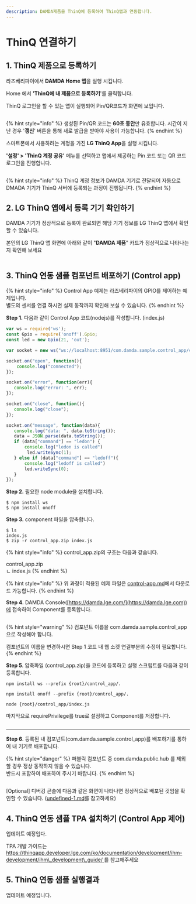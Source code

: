 ```yaml
---
description: DAMDA제품을 ThinQ에 등록하여 ThinQ앱과 연동합니다.
---
```


# ThinQ 연결하기

## 1. ThinQ 제품으로 등록하기

라즈베리파이에서 **DAMDA Home 앱**을 실행 시킵니다.&#x20;

Home 에서 **'ThinQ에 내 제품으로 등록하기**'를 클릭합니다.&#x20;

ThinQ 로그인을 할 수 있는 앱이 실행되어 Pin/QR코드가 화면에 보입니다.

<figure><img src="../.gitbook/assets/image (1) (2).png" alt=""><figcaption></figcaption></figure>

{% hint style="info" %}
생성된 Pin/QR 코드는 **60초 동안**만 유효합니다. 시간이 지난 경우 '**갱신**' 버튼을 통해 새로 발급을 받아야 사용이 가능합니다.
{% endhint %}

스마트폰에서 사용하려는 계정을 가진 **LG ThinQ App**을 실행 시킵니다.&#x20;

**'설정' > 'ThinQ 계정 공유'** 메뉴를 선택하고 앱에서 제공하는 Pin 코드 또는 QR 코드 로그인을 진행합니다.&#x20;

<figure><img src="../.gitbook/assets/image (11) (2) (2).png" alt=""><figcaption></figcaption></figure>

{% hint style="info" %}
ThinQ 계정 정보가 DAMDA 기기로 전달되어 자동으로 DMADA 기기가 ThinQ 서버에 등록되는 과정이 진행됩니다.&#x20;
{% endhint %}

## &#x20;2. LG ThinQ 앱에서 등록 기기 확인하기

DAMDA 기기가 정상적으로 등록이 완료되면 해당 기기 정보를 LG ThinQ 앱에서 확인할 수 있습니다.&#x20;

본인의 LG ThinQ 앱 화면에 아래와 같이 "**DAMDA 제품**" 카드가 정상적으로 나타나는지 확인해 보세요

<img src="../.gitbook/assets/image (19).png" alt="" data-size="original">

## 3. ThinQ 연동 샘플 컴포넌트 배포하기 (Control app)

{% hint style="info" %}
Control App 예제는 라즈베리파이의 GPIO를 제어하는 예제입니다. \
별도의 센서를 연결 하시면 실제 동작까지 확인해 보실 수 있습니다.&#x20;
{% endhint %}

**Step 1.** 다음과 같이 Control App 코드(nodejs)를 작성합니다. (index.js)

```javascript
var ws = require('ws');
const Gpio = require('onoff').Gpio;
const led = new Gpio(21, 'out');

var socket = new ws("ws://localhost:8951/com.damda.sample.control_app/control");

socket.on("open", function(){
    console.log("connected");
});

socket.on("error", function(err){
   console.log("error: ", err);
});

socket.on("close", function(){
   console.log("close");
});

socket.on("message", function(data){
   console.log("data: ", data.toString());
   data = JSON.parse(data.toString());
   if (data["command"] == "ledon") {
       console.log("ledon is called")
        led.writeSync(1);
   } else if (data["command"] == "ledoff"){
       console.log("ledoff is called")
       led.writeSync(0);
   }
});
```

**Step 2.** 필요한 node module을 설치합니다.&#x20;

```
$ npm install ws
$ npm install onoff
```

**Step 3.** component 파일을 압축합니다.&#x20;

```
$ ls
index.js
$ zip -r control_app.zip index.js
```

{% hint style="info" %}
control\_app.zip의 구조는 다음과 같습니다.&#x20;

control\_app.zip\
ㄴ index.js
{% endhint %}

{% hint style="info" %}
위 과정이 적용된 예제 파일은 [control-app.md](../reference/samples/control-app.md "mention")에서 다운로드 가능합니다.
{% endhint %}

**Step 4.** DAMDA Console([https://damda.lge.com/](https://damda.lge.com))에 접속하여 Component를 등록합니다.

<figure><img src="../.gitbook/assets/image (6) (5).png" alt=""><figcaption></figcaption></figure>

{% hint style="warning" %}
컴포넌트 이름을 com.damda.sample.control\_app 으로 작성해야 합니다.&#x20;

컴포넌트의 이름을 변경하시면 Step 1 코드 내 웹 소켓 연결부분의 수정이 필요합니다.
{% endhint %}

**Step 5**. 압축파일 (control\_app.zip)을 코드에 등록하고 실행 스크립트를 다음과 같이 등록합니다.&#x20;

```
npm install ws --prefix {root}/control_app/.
```

```
npm install onoff --prefix {root}/control_app/.
```

```shell
node {root}/control_app/index.js
```

마지막으로 requirePrivilege를 true로 설정하고 Component를 저장합니다.&#x20;

<figure><img src="../.gitbook/assets/image (2).png" alt=""><figcaption></figcaption></figure>

****

**Step 6**. 등록된 내 컴포넌트(com.damda.sample.control\_app)를 배포하기를 통하여 내 기기로 배포합니다.&#x20;

{% hint style="danger" %}
퍼블릭 컴포넌트 중 com.damda.public.hub 를 제외할 경우 정상 동작하지 않을 수 있습니다.\
반드시 포함하여 배포하여 주시기 바랍니다.&#x20;
{% endhint %}

<figure><img src="../.gitbook/assets/image (41).png" alt=""><figcaption></figcaption></figure>

\[Optional] 디버깅 콘솔에 다음과 같은 화면이 나타나면 정상적으로 배포된 것임을 확인할 수 있습니다. ([undefined-1.md](undefined-1.md "mention")를 참고하세요)





## 4. ThinQ 연동 샘플 TPA 설치하기 (Control App 제어)

업데이트 예정입다. &#x20;

TPA 개발 가이드는 [https://thinqapp.developer.lge.com/ko/documentation/development/ihm-development/ihm\_development\_guide/ ](https://thinqapp.developer.lge.com/ko/documentation/development/ihm-development/ihm\_development\_guide/)를 참고해주세요

## 5. ThinQ 연동 샘플 실행결과

업데이트 예정입니다. &#x20;
